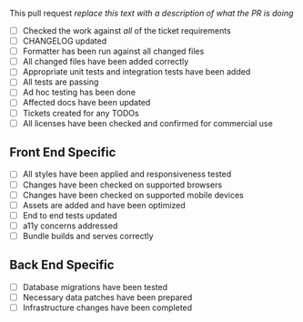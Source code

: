 This pull request
_replace this text with a description of what the PR is doing_

- [ ] Checked the work against _all_ of the ticket requirements
- [ ] CHANGELOG updated
- [ ] Formatter has been run against all changed files
- [ ] All changed files have been added correctly
- [ ] Appropriate unit tests and integration tests have been added
- [ ] All tests are passing
- [ ] Ad hoc testing has been done
- [ ] Affected docs have been updated
- [ ] Tickets created for any TODOs
- [ ] All licenses have been checked and confirmed for commercial use

## Front End Specific

- [ ] All styles have been applied and responsiveness tested
- [ ] Changes have been checked on supported browsers
- [ ] Changes have been checked on supported mobile devices
- [ ] Assets are added and have been optimized
- [ ] End to end tests updated
- [ ] a11y concerns addressed
- [ ] Bundle builds and serves correctly

## Back End Specific

- [ ] Database migrations have been tested
- [ ] Necessary data patches have been prepared
- [ ] Infrastructure changes have been completed
